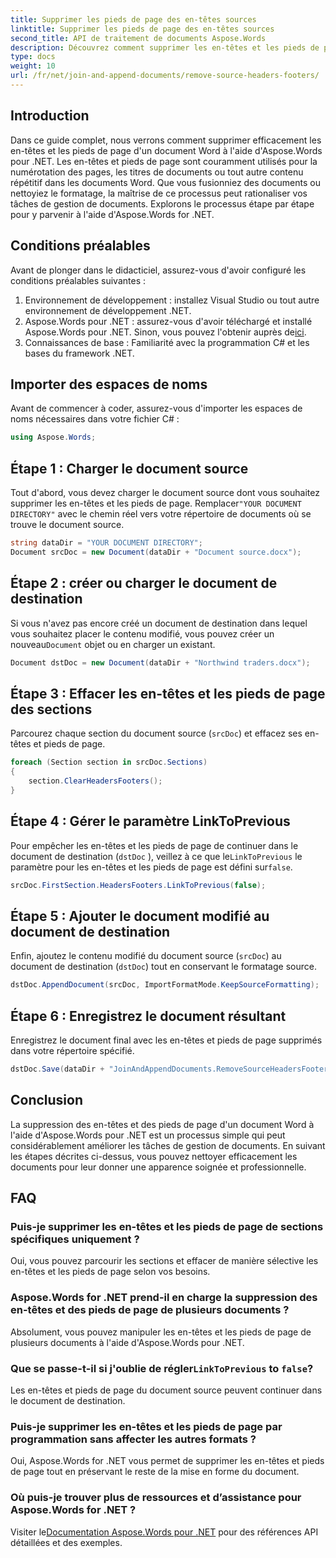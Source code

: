 ```yaml
---
title: Supprimer les pieds de page des en-têtes sources
linktitle: Supprimer les pieds de page des en-têtes sources
second_title: API de traitement de documents Aspose.Words
description: Découvrez comment supprimer les en-têtes et les pieds de page des documents Word à l'aide d'Aspose.Words pour .NET. Simplifiez la gestion de vos documents avec notre guide étape par étape.
type: docs
weight: 10
url: /fr/net/join-and-append-documents/remove-source-headers-footers/
---
```

## Introduction

Dans ce guide complet, nous verrons comment supprimer efficacement les en-têtes et les pieds de page d'un document Word à l'aide d'Aspose.Words pour .NET. Les en-têtes et pieds de page sont couramment utilisés pour la numérotation des pages, les titres de documents ou tout autre contenu répétitif dans les documents Word. Que vous fusionniez des documents ou nettoyiez le formatage, la maîtrise de ce processus peut rationaliser vos tâches de gestion de documents. Explorons le processus étape par étape pour y parvenir à l'aide d'Aspose.Words for .NET.

## Conditions préalables

Avant de plonger dans le didacticiel, assurez-vous d'avoir configuré les conditions préalables suivantes :

1. Environnement de développement : installez Visual Studio ou tout autre environnement de développement .NET.
2.  Aspose.Words pour .NET : assurez-vous d'avoir téléchargé et installé Aspose.Words pour .NET. Sinon, vous pouvez l'obtenir auprès de[ici](https://releases.aspose.com/words/net/).
3. Connaissances de base : Familiarité avec la programmation C# et les bases du framework .NET.

## Importer des espaces de noms

Avant de commencer à coder, assurez-vous d'importer les espaces de noms nécessaires dans votre fichier C# :

```csharp
using Aspose.Words;
```

## Étape 1 : Charger le document source

 Tout d'abord, vous devez charger le document source dont vous souhaitez supprimer les en-têtes et les pieds de page. Remplacer`"YOUR DOCUMENT DIRECTORY"` avec le chemin réel vers votre répertoire de documents où se trouve le document source.

```csharp
string dataDir = "YOUR DOCUMENT DIRECTORY";
Document srcDoc = new Document(dataDir + "Document source.docx");
```

## Étape 2 : créer ou charger le document de destination

 Si vous n'avez pas encore créé un document de destination dans lequel vous souhaitez placer le contenu modifié, vous pouvez créer un nouveau`Document` objet ou en charger un existant.

```csharp
Document dstDoc = new Document(dataDir + "Northwind traders.docx");
```

## Étape 3 : Effacer les en-têtes et les pieds de page des sections

Parcourez chaque section du document source (`srcDoc`) et effacez ses en-têtes et pieds de page.

```csharp
foreach (Section section in srcDoc.Sections)
{
    section.ClearHeadersFooters();
}
```

## Étape 4 : Gérer le paramètre LinkToPrevious

Pour empêcher les en-têtes et les pieds de page de continuer dans le document de destination (`dstDoc` ), veillez à ce que le`LinkToPrevious` le paramètre pour les en-têtes et les pieds de page est défini sur`false`.

```csharp
srcDoc.FirstSection.HeadersFooters.LinkToPrevious(false);
```

## Étape 5 : Ajouter le document modifié au document de destination

Enfin, ajoutez le contenu modifié du document source (`srcDoc`) au document de destination (`dstDoc`) tout en conservant le formatage source.

```csharp
dstDoc.AppendDocument(srcDoc, ImportFormatMode.KeepSourceFormatting);
```

## Étape 6 : Enregistrez le document résultant

Enregistrez le document final avec les en-têtes et pieds de page supprimés dans votre répertoire spécifié.

```csharp
dstDoc.Save(dataDir + "JoinAndAppendDocuments.RemoveSourceHeadersFooters.docx");
```

## Conclusion

La suppression des en-têtes et des pieds de page d'un document Word à l'aide d'Aspose.Words pour .NET est un processus simple qui peut considérablement améliorer les tâches de gestion de documents. En suivant les étapes décrites ci-dessus, vous pouvez nettoyer efficacement les documents pour leur donner une apparence soignée et professionnelle.

## FAQ

### Puis-je supprimer les en-têtes et les pieds de page de sections spécifiques uniquement ?
Oui, vous pouvez parcourir les sections et effacer de manière sélective les en-têtes et les pieds de page selon vos besoins.

### Aspose.Words for .NET prend-il en charge la suppression des en-têtes et des pieds de page de plusieurs documents ?
Absolument, vous pouvez manipuler les en-têtes et les pieds de page de plusieurs documents à l'aide d'Aspose.Words pour .NET.

###  Que se passe-t-il si j'oublie de régler`LinkToPrevious` to `false`?
Les en-têtes et pieds de page du document source peuvent continuer dans le document de destination.

### Puis-je supprimer les en-têtes et les pieds de page par programmation sans affecter les autres formats ?
Oui, Aspose.Words for .NET vous permet de supprimer les en-têtes et pieds de page tout en préservant le reste de la mise en forme du document.

### Où puis-je trouver plus de ressources et d’assistance pour Aspose.Words for .NET ?
 Visiter le[Documentation Aspose.Words pour .NET](https://reference.aspose.com/words/net/) pour des références API détaillées et des exemples.
